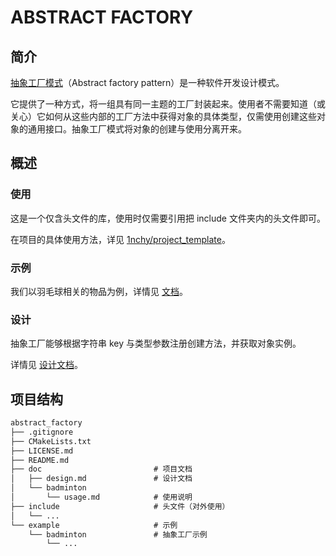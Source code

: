 # ABSTRACT FACTORY

## 简介

[抽象工厂模式](https://zh.wikipedia.org/wiki/%E6%8A%BD%E8%B1%A1%E5%B7%A5%E5%8E%82)（Abstract factory pattern）是一种软件开发设计模式。

它提供了一种方式，将一组具有同一主题的工厂封装起来。使用者不需要知道（或关心）它如何从这些内部的工厂方法中获得对象的具体类型，仅需使用创建这些对象的通用接口。抽象工厂模式将对象的创建与使用分离开来。

## 概述

### 使用

这是一个仅含头文件的库，使用时仅需要引用把 include 文件夹内的头文件即可。

在项目的具体使用方法，详见 [1nchy/project_template](https://github.com/1nchy/project_template)。

### 示例

我们以羽毛球相关的物品为例，详情见 [文档](./doc/badminton/usage.md)。

### 设计

抽象工厂能够根据字符串 key 与类型参数注册创建方法，并获取对象实例。

详情见 [设计文档](./doc/design.md)。

## 项目结构

~~~txt
abstract_factory
├── .gitignore
├── CMakeLists.txt
├── LICENSE.md
├── README.md
├── doc                         # 项目文档
│   ├── design.md               # 设计文档
│   └── badminton
│       └── usage.md            # 使用说明
├── include                     # 头文件（对外使用）
│   └── ...
└── example                     # 示例
    └── badminton               # 抽象工厂示例
        └── ...
~~~